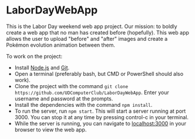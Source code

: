 # LaborDayWebApp
This is the Labor Day weekend web app project. Our mission: to boldly create a
web app that no man has created before (hopefully). This web app allows the user
to upload "before" and "after" images and create a Pokémon evolution animation
between them.

To work on the project:

* Install [Node.js](http://nodejs.org) and [Git](http://git-scm.com).
* Open a terminal (preferably bash, but CMD or PowerShell should also work).
* Clone the project with the command `git clone
  https://github.com/UDComputerClub/LaborDayWebApp`. Enter your username and
  password at the prompts.
* Install the dependencies with the command `npm install`.
* To run the server, run `npm start`. This will start a server running at port
  3000. You can stop it at any time by pressing control-c in your terminal.
* While the server is running, you can navigate to <localhost:3000> in your
  browser to view the web app.
